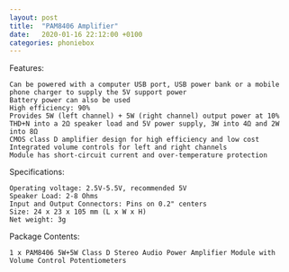 ```yaml
---
layout: post
title:  "PAM8406 Amplifier"
date:   2020-01-16 22:12:00 +0100
categories: phoniebox
---
```




Features:

    Can be powered with a computer USB port, USB power bank or a mobile phone charger to supply the 5V support power
    Battery power can also be used
    High efficiency: 90%
    Provides 5W (left channel) + 5W (right channel) output power at 10% THD+N into a 2Ω speaker load and 5V power supply, 3W into 4Ω and 2W into 8Ω 
    CMOS class D amplifier design for high efficiency and low cost
    Integrated volume controls for left and right channels
    Module has short-circuit current and over-temperature protection

Specifications:

    Operating voltage: 2.5V-5.5V, recommended 5V
    Speaker Load: 2-8 Ohms
    Input and Output Connectors: Pins on 0.2" centers
    Size: 24 x 23 x 105 mm (L x W x H)
    Net weight: 3g

Package Contents:

    1 x PAM8406 5W+5W Class D Stereo Audio Power Amplifier Module with Volume Control Potentiometers

[github]: https://github.com/
[github-pages]: https://pages.github.com/
[jekyll]: https://jekyllrb.com/
[jekyll-docs]: https://jekyllrb.com/docs/
[vscode]: https://code.visualstudio.com/
[markdown-plugin]: https://marketplace.visualstudio.com/items?itemName=yzhang.markdown-all-in-one